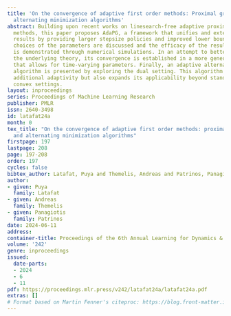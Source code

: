 ```yaml
---
title: 'On the convergence of adaptive first order methods: Proximal gradient and
  alternating minimization algorithms'
abstract: Building upon recent works on linesearch-free adaptive proximal gradient
  methods, this paper proposes AdaPG, a framework that unifies and extends existing
  results by providing larger stepsize policies and improved lower bounds. Different
  choices of the parameters are discussed and the efficacy of the resulting methods
  is demonstrated through numerical simulations. In an attempt to better understand
  the underlying theory, its convergence is established in a more general setting
  that allows for time-varying parameters. Finally, an adaptive alternating minimization
  algorithm is presented by exploring the dual setting. This algorithm not only incorporates
  additional adaptivity but also expands its applicability beyond standard strongly
  convex settings.
layout: inproceedings
series: Proceedings of Machine Learning Research
publisher: PMLR
issn: 2640-3498
id: latafat24a
month: 0
tex_title: "On the convergence of adaptive first order methods: proximal gradient
  and alternating minimization algorithms"
firstpage: 197
lastpage: 208
page: 197-208
order: 197
cycles: false
bibtex_author: Latafat, Puya and Themelis, Andreas and Patrinos, Panagiotis
author:
- given: Puya
  family: Latafat
- given: Andreas
  family: Themelis
- given: Panagiotis
  family: Patrinos
date: 2024-06-11
address:
container-title: Proceedings of the 6th Annual Learning for Dynamics & Control Conference
volume: '242'
genre: inproceedings
issued:
  date-parts:
  - 2024
  - 6
  - 11
pdf: https://proceedings.mlr.press/v242/latafat24a/latafat24a.pdf
extras: []
# Format based on Martin Fenner's citeproc: https://blog.front-matter.io/posts/citeproc-yaml-for-bibliographies/
---
```

